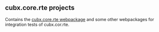 ## cubx.core.rte projects

Contains the [cubx.core.rte webpackage](webpackages/cubx.core.rte/README.md)
 and some other webpackages for integration tests of cubx.cor.rte.
